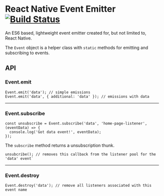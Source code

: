 # React Native Event Emitter [![Build Status](https://travis-ci.org/srishanbhattarai/rn-event-emitter.svg?branch=master)](https://travis-ci.org/srishanbhattarai/rn-event-emitter)

An ES6 based, lightweight event emitter created for, but not limited to, React Native.

The `Event` object is a helper class with `static` methods for emitting and subscribing to events.

## API

### Event.emit
```
Event.emit('data'); // simple emissions
Event.emit('data', { additional: 'data' }); // emissions with data
```
---

### Event.subscribe
```
const unsubscribe = Event.subscribe('data', 'home-page-listener', (eventData) => {
  console.log('Got data event!', eventData);
});
```

The `subscribe` method returns a unsubscription thunk.

```
unsubcribe(); // removes this callback from the listener pool for the 'data' event`
```

---

### Event.destroy
```
Event.destroy('data'); // remove all listeners associated with this event name
```
